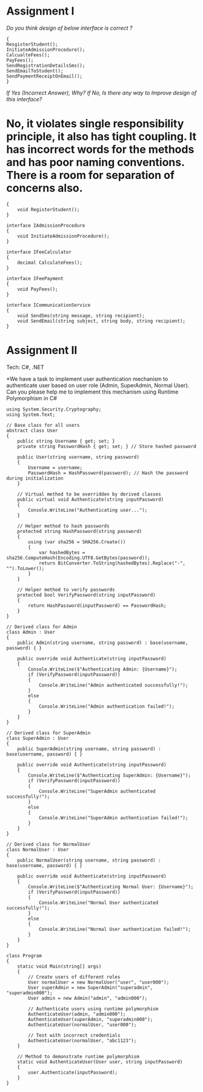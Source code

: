# Assignment I

 *Do you think design of below interface is correct ?*

```interface StudentRegistrationAdmission
{
ResgisterStudent();
InitiateAdmissionProcedure();
CalcualteFees();
PayFees();
SendRegistrationDetailsSms();
SendEmailToStudent();
SendPaymentReceiptOnEmail();
}
```

*If Yes (Incorrect Answer), Why?*
*If No, Is there any way to Improve design of this interface?*

# No, it violates single responsibility principle, it also has tight coupling. It has incorrect words for the methods and has poor naming conventions. There is a room for separation of concerns also.

```interface IStudentRegistration
{
    void RegisterStudent();
}

interface IAdmissionProcedure
{
    void InitiateAdmissionProcedure();
}

interface IFeeCalculator
{
    decimal CalculateFees();
}

interface IFeePayment
{
    void PayFees();
}

interface ICommunicationService
{
    void SendSms(string message, string recipient);
    void SendEmail(string subject, string body, string recipient);
}
```


# Assignment II
Tech: C#, .NET

*We have a task to implement user authentication mechanism to authenticate user based on user role (Admin, SuperAdmin, Normal User). Can you please help me to implement this mechanism using Runtime Polymorphism in C#

```using System;
using System.Security.Cryptography;
using System.Text;

// Base class for all users
abstract class User
{
    public string Username { get; set; }
    private string PasswordHash { get; set; } // Store hashed password

    public User(string username, string password)
    {
        Username = username;
        PasswordHash = HashPassword(password); // Hash the password during initialization
    }

    // Virtual method to be overridden by derived classes
    public virtual void Authenticate(string inputPassword)
    {
        Console.WriteLine("Authenticating user...");
    }

    // Helper method to hash passwords
    protected string HashPassword(string password)
    {
        using (var sha256 = SHA256.Create())
        {
            var hashedBytes = sha256.ComputeHash(Encoding.UTF8.GetBytes(password));
            return BitConverter.ToString(hashedBytes).Replace("-", "").ToLower();
        }
    }

    // Helper method to verify passwords
    protected bool VerifyPassword(string inputPassword)
    {
        return HashPassword(inputPassword) == PasswordHash;
    }
}

// Derived class for Admin
class Admin : User
{
    public Admin(string username, string password) : base(username, password) { }

    public override void Authenticate(string inputPassword)
    {
        Console.WriteLine($"Authenticating Admin: {Username}");
        if (VerifyPassword(inputPassword))
        {
            Console.WriteLine("Admin authenticated successfully!");
        }
        else
        {
            Console.WriteLine("Admin authentication failed!");
        }
    }
}

// Derived class for SuperAdmin
class SuperAdmin : User
{
    public SuperAdmin(string username, string password) : base(username, password) { }

    public override void Authenticate(string inputPassword)
    {
        Console.WriteLine($"Authenticating SuperAdmin: {Username}");
        if (VerifyPassword(inputPassword))
        {
            Console.WriteLine("SuperAdmin authenticated successfully!");
        }
        else
        {
            Console.WriteLine("SuperAdmin authentication failed!");
        }
    }
}

// Derived class for NormalUser
class NormalUser : User
{
    public NormalUser(string username, string password) : base(username, password) { }

    public override void Authenticate(string inputPassword)
    {
        Console.WriteLine($"Authenticating Normal User: {Username}");
        if (VerifyPassword(inputPassword))
        {
            Console.WriteLine("Normal User authenticated successfully!");
        }
        else
        {
            Console.WriteLine("Normal User authentication failed!");
        }
    }
}

class Program
{
    static void Main(string[] args)
    {
        // Create users of different roles
        User normalUser = new NormalUser("user", "user000");
        User superAdmin = new SuperAdmin("superadmin", "superadmin000");
        User admin = new Admin("admin", "admin000");

        // Authenticate users using runtime polymorphism
        AuthenticateUser(admin, "admin000");
        AuthenticateUser(superAdmin, "superadmin000");
        AuthenticateUser(normalUser, "user000");

        // Test with incorrect credentials
        AuthenticateUser(normalUser, "abc1123");
    }

    // Method to demonstrate runtime polymorphism
    static void AuthenticateUser(User user, string inputPassword)
    {
        user.Authenticate(inputPassword);
    }
}
```
